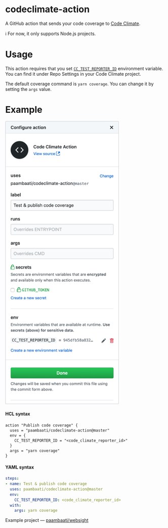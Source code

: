 # codeclimate-action

A GitHub action that sends your code coverage to [Code Climate](http://codeclimate.com/).

ℹ️ For now, it only supports Node.js projects.

# Usage
This action requires that you set [`CC_TEST_REPORTER_ID`](https://docs.codeclimate.com/docs/configuring-test-coverage) environment variable. You can find it under Repo Settings in your Code Climate project.

The default coverage command is `yarn coverage`. You can change it by setting the `args` value.

# Example

<img height="891" src="action.png?raw=true">

#### HCL syntax
```hcl
action "Publish code coverage" {
  uses = "paambaati/codeclimate-action@master"
  env = {
    CC_TEST_REPORTER_ID = "<code_climate_reporter_id>"
  }
  args = "yarn coverage"
}
```
#### YAML syntax
```yaml
steps:
- name: Test & publish code coverage
  uses: paambaati/codeclimate-action@master
  env:
    CC_TEST_REPORTER_ID: <code_climate_reporter_id>
  with:
    args: yarn coverage
```

Example project — [paambaati/websight](https://github.com/paambaati/websight/blob/master/.github/)
